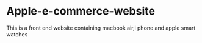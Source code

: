 # Apple-e-commerce-website
This is a front end website containing macbook air,i phone and apple smart watches
